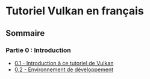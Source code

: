 # Tutoriel Vulkan en français

## Sommaire
### Partie 0 : Introduction
- [0.1 - Introduction à ce tutoriel de Vulkan](partie0/1.md)
- [0.2 - Environnement de développement](partie0/2.md)